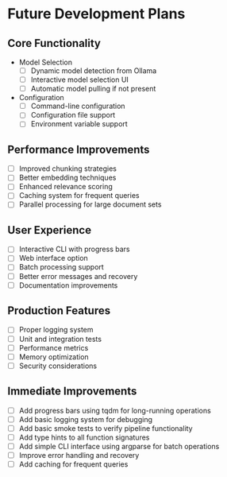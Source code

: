 # Future Development Plans

## Core Functionality
- Model Selection
  - [ ] Dynamic model detection from Ollama
  - [ ] Interactive model selection UI
  - [ ] Automatic model pulling if not present
- Configuration
  - [ ] Command-line configuration
  - [ ] Configuration file support
  - [ ] Environment variable support

## Performance Improvements
- [ ] Improved chunking strategies
- [ ] Better embedding techniques
- [ ] Enhanced relevance scoring
- [ ] Caching system for frequent queries
- [ ] Parallel processing for large document sets

## User Experience
- [ ] Interactive CLI with progress bars
- [ ] Web interface option
- [ ] Batch processing support
- [ ] Better error messages and recovery
- [ ] Documentation improvements

## Production Features
- [ ] Proper logging system
- [ ] Unit and integration tests
- [ ] Performance metrics
- [ ] Memory optimization
- [ ] Security considerations

## Immediate Improvements
- [ ] Add progress bars using tqdm for long-running operations
- [ ] Add basic logging system for debugging
- [ ] Add basic smoke tests to verify pipeline functionality
- [ ] Add type hints to all function signatures
- [ ] Add simple CLI interface using argparse for batch operations
- [ ] Improve error handling and recovery
- [ ] Add caching for frequent queries
